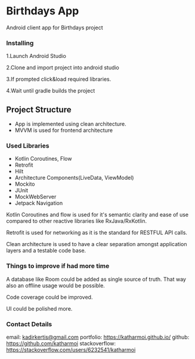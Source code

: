 # Birthdays App

Android client app for Birthdays project

### Installing

1.Launch Android Studio

2.Clone and import project into android studio

3.If prompted click&load required libraries.

4.Wait until gradle builds the project


## Project Structure

- App is implemented using clean architecture.
- MVVM is used for frontend architecture

### Used Libraries
- Kotlin Coroutines, Flow
- Retrofit
- Hilt
- Architecture Components(LiveData, ViewModel)
- Mockito
- JUnit
- MockWebServer
- Jetpack Navigation

Kotlin Coroutines and flow is used for it's semantic clarity and ease of use compared to other
reactive libraries like RxJava/RxKotlin.

Retrofit is used for networking as it is the standard for RESTFUL API calls.

Clean architecture is used to have a clear separation amongst application layers and a testable
code base.

### Things to improve if had more time
A database like Room could be added as single source of truth.
That way also an offline usage would be possible.

Code coverage could be improved.

UI could be polished more.

### Contact Details
email: kadirkertis@gmail.com
portfolio: https://katharmoi.github.io/
github: https://github.com/katharmoi
stackoverflow: https://stackoverflow.com/users/6232541/katharmoi






